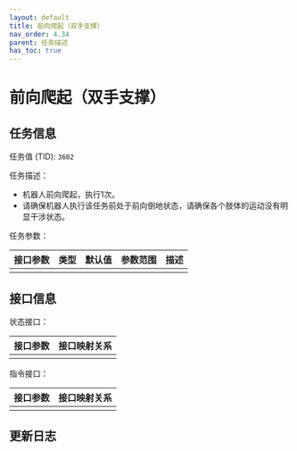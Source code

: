 ```yaml
---
layout: default
title: 前向爬起（双手支撑）
nav_order: 4.34
parent: 任务描述
has_toc: true
---
```


# 前向爬起（双手支撑）

## 任务信息

任务值 (TID): `3602`

任务描述：

- 机器人前向爬起，执行1次。
- 请确保机器人执行该任务前处于前向倒地状态，请确保各个肢体的运动没有明显干涉状态。

任务参数：

| 接口参数 | 类型 | 默认值 | 参数范围 | 描述 |
|------|----|-----|------|----|
|      |    |     |      |    |

## 接口信息

状态接口：

| 接口参数 | 接口映射关系 |
|------|--------|
|      |        |

指令接口：

| 接口参数 | 接口映射关系 |
|------|--------|
|      |        |

## 更新日志
